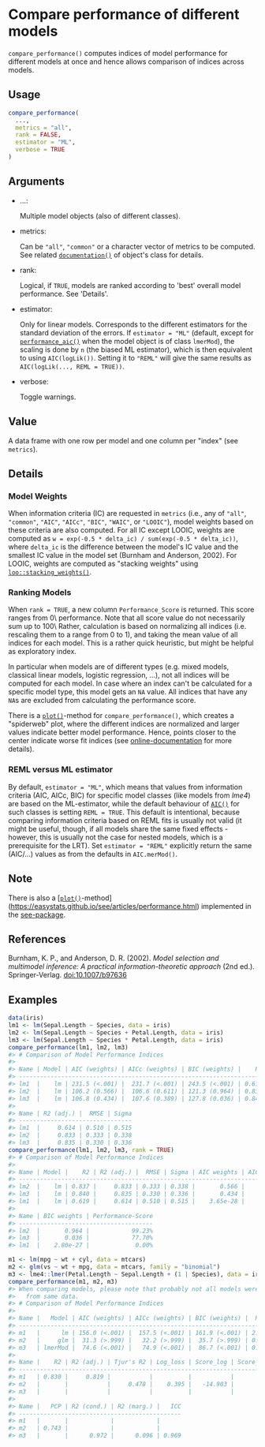 # Compare performance of different models

`compare_performance()` computes indices of model performance for
different models at once and hence allows comparison of indices across
models.

## Usage

``` r
compare_performance(
  ...,
  metrics = "all",
  rank = FALSE,
  estimator = "ML",
  verbose = TRUE
)
```

## Arguments

- ...:

  Multiple model objects (also of different classes).

- metrics:

  Can be `"all"`, `"common"` or a character vector of metrics to be
  computed. See related
  [`documentation()`](https://easystats.github.io/performance/reference/model_performance.md)
  of object's class for details.

- rank:

  Logical, if `TRUE`, models are ranked according to 'best' overall
  model performance. See 'Details'.

- estimator:

  Only for linear models. Corresponds to the different estimators for
  the standard deviation of the errors. If `estimator = "ML"` (default,
  except for
  [`performance_aic()`](https://easystats.github.io/performance/reference/performance_aicc.md)
  when the model object is of class `lmerMod`), the scaling is done by
  `n` (the biased ML estimator), which is then equivalent to using
  `AIC(logLik())`. Setting it to `"REML"` will give the same results as
  `AIC(logLik(..., REML = TRUE))`.

- verbose:

  Toggle warnings.

## Value

A data frame with one row per model and one column per "index" (see
`metrics`).

## Details

### Model Weights

When information criteria (IC) are requested in `metrics` (i.e., any of
`"all"`, `"common"`, `"AIC"`, `"AICc"`, `"BIC"`, `"WAIC"`, or
`"LOOIC"`), model weights based on these criteria are also computed. For
all IC except LOOIC, weights are computed as
`w = exp(-0.5 * delta_ic) / sum(exp(-0.5 * delta_ic))`, where `delta_ic`
is the difference between the model's IC value and the smallest IC value
in the model set (Burnham and Anderson, 2002). For LOOIC, weights are
computed as "stacking weights" using
[`loo::stacking_weights()`](https://mc-stan.org/loo/reference/loo_model_weights.html).

### Ranking Models

When `rank = TRUE`, a new column `Performance_Score` is returned. This
score ranges from 0\\ performance. Note that all score value do not
necessarily sum up to 100\\ Rather, calculation is based on normalizing
all indices (i.e. rescaling them to a range from 0 to 1), and taking the
mean value of all indices for each model. This is a rather quick
heuristic, but might be helpful as exploratory index.  
  
In particular when models are of different types (e.g. mixed models,
classical linear models, logistic regression, ...), not all indices will
be computed for each model. In case where an index can't be calculated
for a specific model type, this model gets an `NA` value. All indices
that have any `NA`s are excluded from calculating the performance
score.  
  
There is a
[`plot()`](https://rdrr.io/r/graphics/plot.default.html)-method for
`compare_performance()`, which creates a "spiderweb" plot, where the
different indices are normalized and larger values indicate better model
performance. Hence, points closer to the center indicate worse fit
indices (see
[online-documentation](https://easystats.github.io/see/articles/performance.html)
for more details).

### REML versus ML estimator

By default, `estimator = "ML"`, which means that values from information
criteria (AIC, AICc, BIC) for specific model classes (like models from
*lme4*) are based on the ML-estimator, while the default behaviour of
[`AIC()`](https://rdrr.io/r/stats/AIC.html) for such classes is setting
`REML = TRUE`. This default is intentional, because comparing
information criteria based on REML fits is usually not valid (it might
be useful, though, if all models share the same fixed effects - however,
this is usually not the case for nested models, which is a prerequisite
for the LRT). Set `estimator = "REML"` explicitly return the same
(AIC/...) values as from the defaults in `AIC.merMod()`.

## Note

There is also a
[[`plot()`](https://rdrr.io/r/graphics/plot.default.html)-method](https://easystats.github.io/see/articles/performance.html)
implemented in the [see-package](https://easystats.github.io/see/).

## References

Burnham, K. P., and Anderson, D. R. (2002). *Model selection and
multimodel inference: A practical information-theoretic approach* (2nd
ed.). Springer-Verlag.
[doi:10.1007/b97636](https://doi.org/10.1007/b97636)

## Examples

``` r
data(iris)
lm1 <- lm(Sepal.Length ~ Species, data = iris)
lm2 <- lm(Sepal.Length ~ Species + Petal.Length, data = iris)
lm3 <- lm(Sepal.Length ~ Species * Petal.Length, data = iris)
compare_performance(lm1, lm2, lm3)
#> # Comparison of Model Performance Indices
#> 
#> Name | Model | AIC (weights) | AICc (weights) | BIC (weights) |    R2
#> ---------------------------------------------------------------------
#> lm1  |    lm | 231.5 (<.001) |  231.7 (<.001) | 243.5 (<.001) | 0.619
#> lm2  |    lm | 106.2 (0.566) |  106.6 (0.611) | 121.3 (0.964) | 0.837
#> lm3  |    lm | 106.8 (0.434) |  107.6 (0.389) | 127.8 (0.036) | 0.840
#> 
#> Name | R2 (adj.) |  RMSE | Sigma
#> --------------------------------
#> lm1  |     0.614 | 0.510 | 0.515
#> lm2  |     0.833 | 0.333 | 0.338
#> lm3  |     0.835 | 0.330 | 0.336
compare_performance(lm1, lm2, lm3, rank = TRUE)
#> # Comparison of Model Performance Indices
#> 
#> Name | Model |    R2 | R2 (adj.) |  RMSE | Sigma | AIC weights | AICc weights
#> -----------------------------------------------------------------------------
#> lm2  |    lm | 0.837 |     0.833 | 0.333 | 0.338 |       0.566 |        0.611
#> lm3  |    lm | 0.840 |     0.835 | 0.330 | 0.336 |       0.434 |        0.389
#> lm1  |    lm | 0.619 |     0.614 | 0.510 | 0.515 |    3.65e-28 |     4.23e-28
#> 
#> Name | BIC weights | Performance-Score
#> --------------------------------------
#> lm2  |       0.964 |            99.23%
#> lm3  |       0.036 |            77.70%
#> lm1  |    2.80e-27 |             0.00%

m1 <- lm(mpg ~ wt + cyl, data = mtcars)
m2 <- glm(vs ~ wt + mpg, data = mtcars, family = "binomial")
m3 <- lme4::lmer(Petal.Length ~ Sepal.Length + (1 | Species), data = iris)
compare_performance(m1, m2, m3)
#> When comparing models, please note that probably not all models were fit
#>   from same data.
#> # Comparison of Model Performance Indices
#> 
#> Name |   Model | AIC (weights) | AICc (weights) | BIC (weights) |  RMSE | Sigma
#> -------------------------------------------------------------------------------
#> m1   |      lm | 156.0 (<.001) |  157.5 (<.001) | 161.9 (<.001) | 2.444 | 2.568
#> m2   |     glm |  31.3 (>.999) |   32.2 (>.999) |  35.7 (>.999) | 0.359 | 1.000
#> m3   | lmerMod |  74.6 (<.001) |   74.9 (<.001) |  86.7 (<.001) | 0.279 | 0.283
#> 
#> Name |    R2 | R2 (adj.) | Tjur's R2 | Log_loss | Score_log | Score_spherical
#> -----------------------------------------------------------------------------
#> m1   | 0.830 |     0.819 |           |          |           |                
#> m2   |       |           |     0.478 |    0.395 |   -14.903 |           0.095
#> m3   |       |           |           |          |           |                
#> 
#> Name |   PCP | R2 (cond.) | R2 (marg.) |   ICC
#> ----------------------------------------------
#> m1   |       |            |            |      
#> m2   | 0.743 |            |            |      
#> m3   |       |      0.972 |      0.096 | 0.969
```
